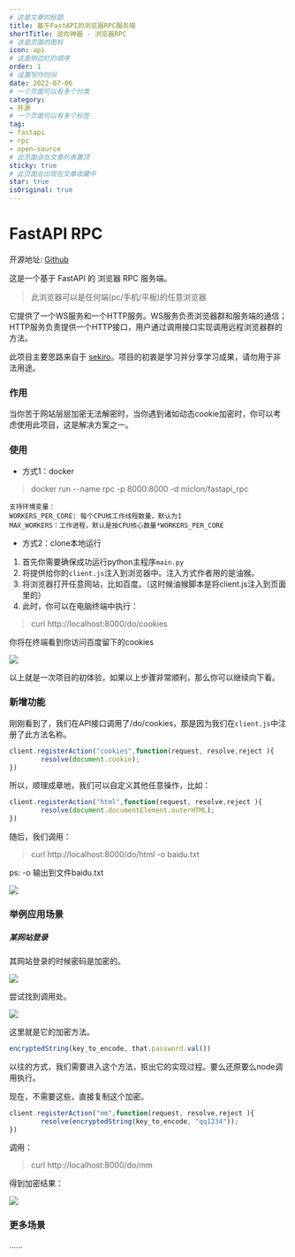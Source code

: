 ```yaml
---
# 这是文章的标题
title: 基于FastAPI的浏览器RPC服务端
shortTitle: 逆向神器 - 浏览器RPC
# 这是页面的图标
icon: api
# 这是侧边栏的顺序
order: 1
# 设置写作时间
date: 2022-07-06
# 一个页面可以有多个分类
category:
- 开源
# 一个页面可以有多个标签
tag:
- fastapi
- rpc
- open-source
# 此页面会在文章列表置顶
sticky: true
# 此页面会出现在文章收藏中
star: true
isOriginal: true
---
```


# FastAPI RPC

开源地址: [Github](https://github.com/mic1on/fastapi_rpc)

这是一个基于 FastAPI 的 浏览器 RPC 服务端。
> 此浏览器可以是任何端(pc/手机/平板)的任意浏览器

它提供了一个WS服务和一个HTTP服务。WS服务负责浏览器群和服务端的通信；HTTP服务负责提供一个HTTP接口，用户通过调用接口实现调用远程浏览器群的方法。

此项目主要思路来自于 [sekiro](https://github.com/virjar/sekiro)。项目的初衷是学习并分享学习成果，请勿用于非法用途。

### 作用

当你苦于网站层层加密无法解密时，当你遇到诸如动态cookie加密时，你可以考虑使用此项目，这是解决方案之一。

### 使用

- 方式1：docker
> docker run --name rpc -p 8000:8000 -d miclon/fastapi_rpc

```text
支持环境变量：
WORKERS_PER_CORE: 每个CPU核工作线程数量，默认为1
MAX_WORKERS：工作进程，默认是按CPU核心数量*WORKERS_PER_CORE
```

- 方式2：clone本地运行

1. 首先你需要确保成功运行python主程序`main.py`
2. 将提供给你的`client.js`注入到浏览器中。注入方式作者用的是油猴。
3. 将浏览器打开任意网站，比如百度。（这时候油猴脚本是将client.js注入到页面里的）
4. 此时，你可以在电脑终端中执行：
> curl http://localhost:8000/do/cookies

你将在终端看到你访问百度留下的cookies

![](https://miclon-job.oss-cn-hangzhou.aliyuncs.com/img/20220705232431.png)

以上就是一次项目的初体验，如果以上步骤非常顺利，那么你可以继续向下看。

### 新增功能

刚刚看到了，我们在API接口调用了/do/cookies，那是因为我们在`client.js`中注册了此方法名称。
```javascript
client.registerAction("cookies",function(request, resolve,reject ){
        resolve(document.cookie);
})
```
所以，顺理成章地，我们可以自定义其他任意操作，比如：
```javascript
client.registerAction("html",function(request, resolve,reject ){
        resolve(document.documentElement.outerHTML);
})
```
随后，我们调用：
> curl http://localhost:8000/do/html -o baidu.txt

ps: -o 输出到文件baidu.txt

![](https://miclon-job.oss-cn-hangzhou.aliyuncs.com/img/20220705234115.png)

### 举例应用场景

##### 某网站登录

其网站登录的时候密码是加密的。

![](https://miclon-job.oss-cn-hangzhou.aliyuncs.com/img/20220705234828.png)

尝试找到调用处。

![](https://miclon-job.oss-cn-hangzhou.aliyuncs.com/img/20220705234952.png)

这里就是它的加密方法。
```javascript
encryptedString(key_to_encode, that.password.val())
```

以往的方式，我们需要进入这个方法，抠出它的实现过程。要么还原要么node调用执行。

现在，不需要这些，直接复制这个加密。

```javascript
client.registerAction("mm",function(request, resolve,reject ){
        resolve(encryptedString(key_to_encode, "qq1234"));
})
```
调用：

> curl http://localhost:8000/do/mm

得到加密结果：

![](https://miclon-job.oss-cn-hangzhou.aliyuncs.com/img/20220705235309.png)


### 更多场景
……
